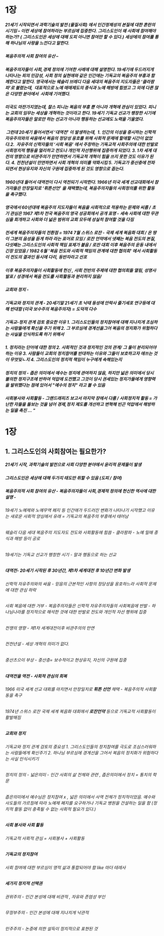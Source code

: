 

# 1장
##### 21세기 시작되면서 과학기술의 발전 (물질사회) 에서 인간정체성의 본질에 대한 혼란의 시기임 – 이런 세상에 참여하라는 부르심에 집중한다. 그리스도인이 왜 사회에 참여해야하는가? ( 그리스도인은 세상에 대해 도피 아니면 참여만 할 수 있다.) 세상에의 참여를 통해 하나님의 사랑을 느낀다고 말한다.

##### 복음주의적 사회 참여의 유산 –

##### 복음주의자들이 사회,경제 정의에 기여한 사례에 대해 설명한다. 19세기에 두드러지게 나타나는 죄의 민감성, 사회 정의 실현애와 같은 인간애는 기독교의 복음주의 부흥과 함께한다고 말한다. 영국에서는 웨슬리 브레디 다음 세대의 복음주의 지도자들은 ‘클라팜파’로 불렸는데,  대표적으로 노예 매매제도의 종식과 노예 해방에 힘썼고 그 외에 다른 많은 다양한 분야에서  사회에 기여했다.

##### 미국도 마찬가지였는데, 찰스 피니는 복음의 부흥 뿐 아니라 개혁에 관심이 있었다. 피니는 교회의 임무는 세상을 개혁하는 것이라고 한다. 19세기 기독교 선교가 팽창한 시기에 복음주의자들은 말로만 하는 선교가 아니라 행동하는 선교에도 노력을 기울였다.

#####  그런데 20세기 들어서면서 ‘대역전’ 이 발생하는데,  1. 인간의 이성을 중시하는 신학적 자유주의와의 싸움에서 복음의 정당성 옹호를 위해 사회적 문제에 할애할 시간이 없었다.2.  자유주의 신학자들의 ‘사회 복음’ 에서 주창하는 기독교적 사회주의에 대한 반발로 사회정치적 행동을 멀리하고 전도나 개인적 자선행위에 집중하게 되었다. 3. 1차 세계 대전의 영향으로 비관주의가 만연하면서 기독교적 개혁이 힘을 쓰지 못한 것도 이유가 된다. 4. 전천년설이 만연하면서 사회 개혁의 의미를 약화시킴 5. 기독교가 중산층에 전파되면서 현상유지와 자신의 구원에 집중하게 된 것도 영향으로 꼽는다.

##### 1960년대 들어서 대역전이 다시 역전되기 시작한다. 1966년 미국 세계 선교대회에서 참가자들은 만장일치로 ‘휘튼선언’ 을 채택했는데, 복음주의자들의 사회정의를 위한 활동을 촉구했다.
##### 영국에서 60년대에 복음주의 지도자들이 복음을 사회적으로 적용하는 문제와 씨름 / 초기 관심은 1967 제1차 전국 복음주의 영국 성공회에서 공개 표명 - 세속 사회에 대한 무관심을 회개하고 사회와 더 넓은 범위의 교회 모두에 성실히 참여할 것을 다짐 
##### 전세계 복음주의자들의 전환점 = 1974 7월 스위스 로잔 - 국제 세계 복음화 대회  / 온 땅이 그분의 음성을 듣게 하라 라는 표어로 모임 / 로잔 언약에서 넷째는 복음 전도의 본질, 다섯째는 그리스도인의 사회적 책임 표제가 붙음 / 로잔 대회 이후 복음주의 운동 내에서 긴장 있었음 / 1982 6월 '복음 전도와 사회적 책임의 관계에 대한 협의회' 에서 사회활동이 전도의 결과인 동시에 다리, 동반자라고 선포
##### 이후 복음주의자들이 사회활동에 헌신 , 사회 전반의 주제에 대한 협의회들 열림, 성명사 발표 / 성경에서 복음 전도를 사회활동과 분리하지 않음/ 
##### 교회와 정치 -
##### 기독교와 정치의 관계 - 20세기말 21세기 초 낙태 동성애 안락사 줄기세포 연구등에 대해 반대함 (미국 보수주의 복음주의자) = 도덕적 다수
##### 기독교-정치 관계 검토 중요한 이유 1. 그리스도인들의 정치참여에 대해 지나치게 조심하는 사람들에게 확신을 주기 위해 2. 그 부르심에 경계선을그어 복음의 정치화가 위험하다는 사실을 인식하도록 하기 위해서
##### 1. 정치라는 단어에 대한 정의 2. 사회적인 것과 정치적인 것의 관계/ 그 둘이 분리되어야 하는 이유 3. 사람들이 교회의 정치참여를 반대하는 이유와 그들이 보호하고자 애쓰는 것이 무엇잊ㄴ지 4. 그리스도인의 정치적 책임이 누구에게 속해있는지

##### 정치의 정의 - 좁은 의미에서 예수는 정치에 관여하지 않음, 하지만 넓은 의미에서 당시 불의한 정치구조에 반하여 억압에 도전했고 그것이 당시 권세있는 정치가들에게 영향력을 발위했다는 점에 있어서 "예수의 정치" 라고 볼 수 있음
##### 사회봉사와 사회활동 - 그랜드래피즈 보고서 마지막 장에서 다룸 / 사회정치적 활동 = 가난한 자들을 돌보는 것을 넘어 경제,정치 제도를 개선하고 변혁해 빈곤 억압에서 해방하는 일을 촉진 ... "

# 1장
## 1. 그리스도인의 사회참여는 필요한가?
##### 21세기 시작, 과학기술의 발전으로 사회 다양한 분야에서 윤리적 문제들이 발생
##### 그리스도인은 세상에 대해 두가지 태도만 취할 수 있음 (도피 / 참여) 
##### 복음주의적 사회 참여의 유산 - 복음주의자들이 사회,경제적 정의에 헌신한 역사에 대한 설명 -
###### 19세기 노예제와 노예무역 페지 등 인간애가 두드러진 변화가 나타나기 시작했고 이유는 새로운 사회적 양심에서 유래 = 기독교의 복음주의 부흥에서 태어남
###### 웨슬리 다음 세대 복음주의 지도자도 전도와 사회활동에 힘씀 - 클라팜파 - 노예 밀매 종식과 해방 등이 공로
###### 19세기는 기독교 선교가 팽창한 시기 - 말과 행동으로 하는 선교
##### 대역전- 20세기 시작된 후 30년간, 제1차 세계대전 후 10년간 변화 발생
###### 신학적 자유주의와의 싸움 - 믿음의 근본적인 사항의 정당성을 옹호하느라 사회적 문제에 대한 관심 하락
###### 사회 복음에 대한 거부 - 복음주의자들은 신학적 자유주의자들의 사회복음에 반발 - 하나님나라를 정치적으로 해석한 것에 대한 반발로 전도와 개인적 자선 행위에 집중
###### 전쟁의 영향 - 제1차 세계대전이후 비관주의의 만연
###### 전천년설 - 세상 개혁의 의미가 없다.
###### 중산츠으이 부상 - 중산층= 보수적이고 현상유지, 자신의 구원에 집중

##### 대역전을 역전 - 사회적 관심의 회복
###### 1966 미국 세계 선교 대회를 마치면서 만장일치로 **휘튼 선언** 채택 - 복음주의적 사회활동을 촉구
###### 1974년 스위스 로잔 국제 세계 복음화 대회에서 **로잔언약** 등으로 기독교적 사회활동이 활발해짐
##### 교회와 정치
###### 기독교와 정치 관계 검토의 중요성 1. 그리스도인들의 정치참여를 극도로 조심스러워하는 사람들에게 확신주기 2. 하나님 부르심에 경계선을 그어서 복음의 정치화가 위험하다는 사실 인식시키기
###### 정치의 정의 - 넓은의미 - 인간 사회의 삶 전체와 관련 , 좁은의미에서 정치 = 통치의 학문
###### 좁은의미에서 예수님은 정치참여 x , 넓은 의미에서 사역 전체가 정치적이었음. 예수와 사도들의 가르침에 따라 노예제 폐지를 요구하거나 기독교 병원을 건설하는 일을 함 (정치적 활동 없이 충족될 수 없는 사회적 필요가 있다.)
##### 사회 봉사와 사회 활동
###### 기독교적 사회적 관심 = 사회봉사 + 사회활동
##### 기독교의 정치참여
###### 사회 참여에 대한 부르심이 영적 삶과 통합되어야 함 like 마더 테레사

##### 세가지 정치적 선택권
###### 권위주의  - 인간 본성에 대해 비관적 , 자유와 존엄성 부인
###### 무정부주의 - 인간 본성에 대해 지나치게 낙관적
###### 민주주의 - 논증에 의한 설득이 정치적으로 표현된 것
